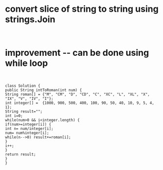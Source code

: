 # convert slice of string to string using strings.Join
​
# improvement -- can be done using while loop
​
​
```
class Solution {
public String intToRoman(int num) {
String roman[] = {"M", "CM", "D", "CD", "C", "XC", "L", "XL", "X", "IX", "V", "IV", "I"};
int integer[] =  {1000, 900, 500, 400, 100, 90, 50, 40, 10, 9, 5, 4, 1};
String result="";
int i=0;
while(num>0 && i<integer.length) {
if(num>=integer[i]) {
int n= num/integer[i];
num= num%integer[i];
while(n-->0) result+=roman[i];
}
i++;
}
return result;
}
}
```